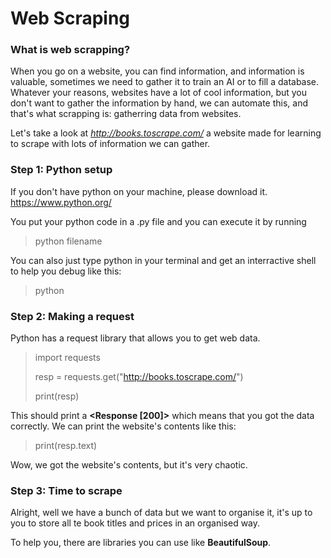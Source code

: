 # Web Scraping

### What is web scrapping?

When you go on a website, you can find information, and information is valuable, sometimes we need to gather it to train an AI or to fill a database. Whatever your reasons, websites have a lot of cool information, but you don't want to gather the information by hand, we can automate this, and that's what scrapping is: gatherring data from websites.

Let's take a look at *http://books.toscrape.com/* a website made for learning to scrape with lots of information we can gather.

### Step 1: Python setup

If you don't have python on your machine, please download it. https://www.python.org/

You put your python code in a .py file and you can execute it by running

> python filename

You can also just type python in your terminal and get an interractive shell to help you debug like this:

> python

### Step 2: Making a request

Python has a request library that allows you to get web data.

> import requests
>
> resp = requests.get("http://books.toscrape.com/")
>
> print(resp)

This should print a **<Response [200]>** which means that you got the data correctly. We can print the website's contents like this:

> print(resp.text)

Wow, we got the website's contents, but it's very chaotic.

### Step 3: Time to scrape

Alright, well we have a bunch of data but we want to organise it, it's up to you to store all te book titles and prices in an organised way.

To help you, there are libraries you can use like **BeautifulSoup**.
